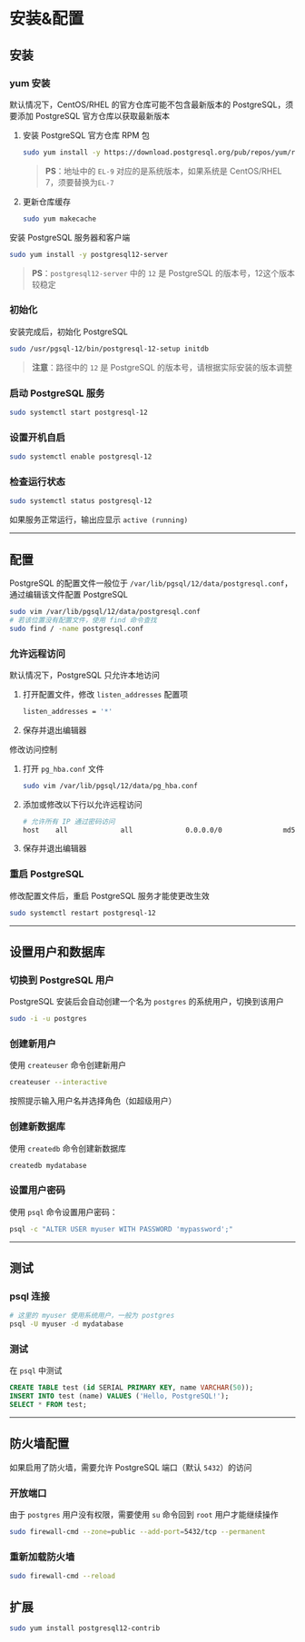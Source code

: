 # 安装&配置

## 安装

### yum 安装

默认情况下，CentOS/RHEL 的官方仓库可能不包含最新版本的 PostgreSQL，须要添加 PostgreSQL 官方仓库以获取最新版本

1. 安装 PostgreSQL 官方仓库 RPM 包

   ```bash
   sudo yum install -y https://download.postgresql.org/pub/repos/yum/reporpms/EL-9-x86_64/pgdg-redhat-repo-latest.noarch.rpm
   ```

   > **PS**：地址中的 `EL-9` 对应的是系统版本，如果系统是 CentOS/RHEL 7，须要替换为`EL-7`

2. 更新仓库缓存

   ```bash
   sudo yum makecache
   ```

安装 PostgreSQL 服务器和客户端

```bash
sudo yum install -y postgresql12-server
```

> **PS**：`postgresql12-server` 中的 `12` 是 PostgreSQL 的版本号，12这个版本较稳定

### 初始化
安装完成后，初始化 PostgreSQL

```bash
sudo /usr/pgsql-12/bin/postgresql-12-setup initdb
```

> **注意**：路径中的 `12` 是 PostgreSQL 的版本号，请根据实际安装的版本调整

### 启动 PostgreSQL 服务
```bash
sudo systemctl start postgresql-12
```

### 设置开机自启
```bash
sudo systemctl enable postgresql-12
```

### 检查运行状态
```bash
sudo systemctl status postgresql-12
```

如果服务正常运行，输出应显示 `active (running)`

---

## 配置

PostgreSQL 的配置文件一般位于 `/var/lib/pgsql/12/data/postgresql.conf`，通过编辑该文件配置 PostgreSQL

```bash
sudo vim /var/lib/pgsql/12/data/postgresql.conf
# 若该位置没有配置文件，使用 find 命令查找
sudo find / -name postgresql.conf
```

### 允许远程访问

默认情况下，PostgreSQL 只允许本地访问

1. 打开配置文件，修改 `listen_addresses` 配置项

   ```bash
   listen_addresses = '*'
   ```

2. 保存并退出编辑器

修改访问控制

1. 打开 `pg_hba.conf` 文件

   ```bash
   sudo vim /var/lib/pgsql/12/data/pg_hba.conf
   ```

2. 添加或修改以下行以允许远程访问

   ```bash
   # 允许所有 IP 通过密码访问
   host    all             all             0.0.0.0/0               md5
   ```

3. 保存并退出编辑器

### 重启 PostgreSQL

修改配置文件后，重启 PostgreSQL 服务才能使更改生效

```bash
sudo systemctl restart postgresql-12
```

---

## 设置用户和数据库

### 切换到 PostgreSQL 用户
PostgreSQL 安装后会自动创建一个名为 `postgres` 的系统用户，切换到该用户

```bash
sudo -i -u postgres
```

### 创建新用户
使用 `createuser` 命令创建新用户

```bash
createuser --interactive
```

按照提示输入用户名并选择角色（如超级用户）

### 创建新数据库
使用 `createdb` 命令创建新数据库

```bash
createdb mydatabase
```

### 设置用户密码
使用 `psql` 命令设置用户密码：

```bash
psql -c "ALTER USER myuser WITH PASSWORD 'mypassword';"
```

---

## 测试

### psql 连接
```bash
# 这里的 myuser 使用系统用户，一般为 postgres
psql -U myuser -d mydatabase
```

### 测试
在 `psql` 中测试

```sql
CREATE TABLE test (id SERIAL PRIMARY KEY, name VARCHAR(50));
INSERT INTO test (name) VALUES ('Hello, PostgreSQL!');
SELECT * FROM test;
```

---

## 防火墙配置
如果启用了防火墙，需要允许 PostgreSQL 端口（默认 `5432`）的访问

### 开放端口

由于 `postgres` 用户没有权限，需要使用 `su` 命令回到 `root` 用户才能继续操作

```bash
sudo firewall-cmd --zone=public --add-port=5432/tcp --permanent
```

### 重新加载防火墙
```bash
sudo firewall-cmd --reload
```

## 扩展

```bash
sudo yum install postgresql12-contrib
```

